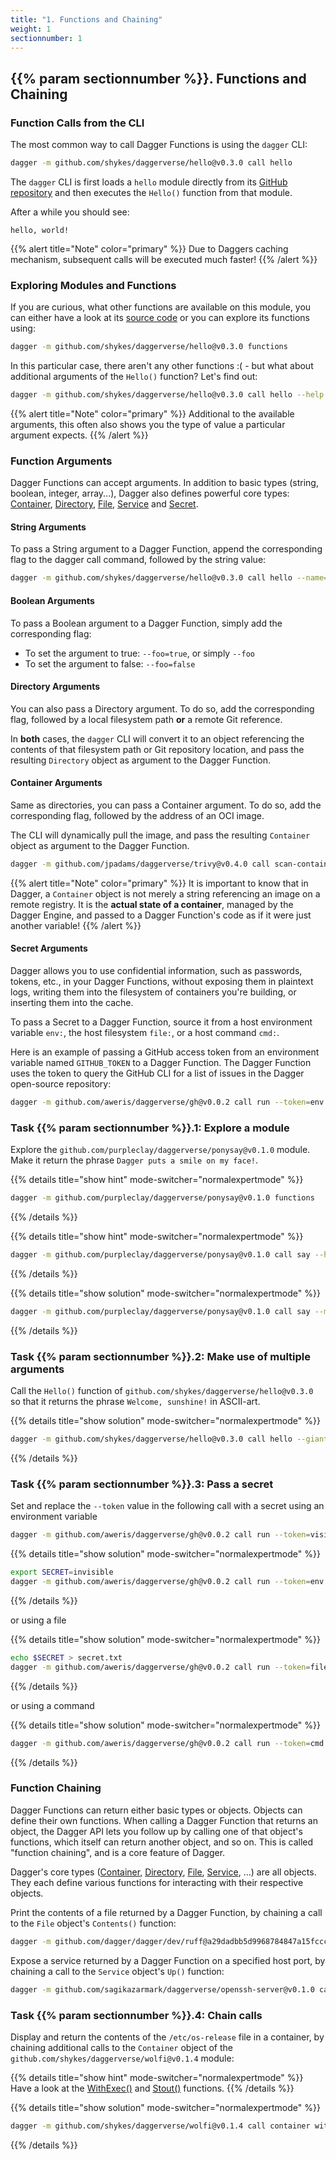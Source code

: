 ```yaml
---
title: "1. Functions and Chaining"
weight: 1
sectionnumber: 1
---
```


## {{% param sectionnumber %}}. Functions and Chaining


### Function Calls from the CLI

The most common way to call Dagger Functions is using the `dagger` CLI:

```bash
dagger -m github.com/shykes/daggerverse/hello@v0.3.0 call hello
```

The `dagger` CLI is first loads a `hello` module directly from its [GitHub repository](https://github.com/shykes/daggerverse/tree/main/hello) and then executes the `Hello()` function from that module.

After a while you should see:

```
hello, world!
```

{{% alert title="Note" color="primary" %}}
Due to Daggers caching mechanism, subsequent calls will be executed much faster!
{{% /alert %}}


### Exploring Modules and Functions

If you are curious, what other functions are available on this module, you can either have a look at its [source code](https://github.com/shykes/daggerverse/blob/main/hello/main.go)
or you can explore its functions using:

```bash
dagger -m github.com/shykes/daggerverse/hello@v0.3.0 functions
```

In this particular case, there aren't any other functions :( - but what about additional arguments of the `Hello()` function?
Let's find out:

```bash
dagger -m github.com/shykes/daggerverse/hello@v0.3.0 call hello --help
```

{{% alert title="Note" color="primary" %}}
Additional to the available arguments, this often also shows you the type of value a particular argument expects.
{{% /alert %}}


### Function Arguments

Dagger Functions can accept arguments. In addition to basic types (string, boolean, integer, array...),
Dagger also defines powerful core types: [Container](https://docs.dagger.io/api/reference/#definition-Container), [Directory](https://docs.dagger.io/api/reference/#definition-Directory), [File](https://docs.dagger.io/api/reference/#definition-File), [Service](https://docs.dagger.io/api/reference/#definition-Service) and [Secret](https://docs.dagger.io/api/reference/#definition-Secret).


#### String Arguments

To pass a String argument to a Dagger Function, append the corresponding flag to the dagger call command, followed by the string value:

```bash
dagger -m github.com/shykes/daggerverse/hello@v0.3.0 call hello --name=sun
```


#### Boolean Arguments

To pass a Boolean argument to a Dagger Function, simply add the corresponding flag:

* To set the argument to true: `--foo=true`, or simply `--foo`
* To set the argument to false: `--foo=false`


#### Directory Arguments

You can also pass a Directory argument. To do so, add the corresponding flag, followed by a local filesystem path **or** a remote Git reference.

In **both** cases, the `dagger` CLI will convert it to an object referencing the contents of that filesystem path or Git repository location,
and pass the resulting `Directory` object as argument to the Dagger Function.


#### Container Arguments

Same as directories, you can pass a Container argument. To do so, add the corresponding flag, followed by the address of an OCI image.

The CLI will dynamically pull the image, and pass the resulting `Container` object as argument to the Dagger Function.

```bash
dagger -m github.com/jpadams/daggerverse/trivy@v0.4.0 call scan-container --ctr=alpine:latest
```
{{% alert title="Note" color="primary" %}}
It is important to know that in Dagger, a `Container` object is not merely a string referencing an image on a remote registry.
It is the **actual state of a container**, managed by the Dagger Engine, and passed to a Dagger Function's code as if it were just another variable!
{{% /alert %}}


#### Secret Arguments

Dagger allows you to use confidential information, such as passwords, tokens, etc., in your Dagger Functions, without exposing them in plaintext logs,
writing them into the filesystem of containers you're building, or inserting them into the cache.

To pass a Secret to a Dagger Function, source it from a host environment variable `env:`, the host filesystem `file:`, or a host command `cmd:`.

Here is an example of passing a GitHub access token from an environment variable named `GITHUB_TOKEN` to a Dagger Function.
The Dagger Function uses the token to query the GitHub CLI for a list of issues in the Dagger open-source repository:

```bash
dagger -m github.com/aweris/daggerverse/gh@v0.0.2 call run --token=env:GITHUB_TOKEN --cmd="issue list --repo=dagger/dagger"
```


### Task {{% param sectionnumber %}}.1: Explore a module

Explore the `github.com/purpleclay/daggerverse/ponysay@v0.1.0` module.
Make it return the phrase `Dagger puts a smile on my face!`.

{{% details title="show hint" mode-switcher="normalexpertmode" %}}
```bash
dagger -m github.com/purpleclay/daggerverse/ponysay@v0.1.0 functions
```
{{% /details %}}

{{% details title="show hint" mode-switcher="normalexpertmode" %}}
```bash
dagger -m github.com/purpleclay/daggerverse/ponysay@v0.1.0 call say --help
```
{{% /details %}}

{{% details title="show solution" mode-switcher="normalexpertmode" %}}
```bash
dagger -m github.com/purpleclay/daggerverse/ponysay@v0.1.0 call say --msg="Dagger puts a smile on my face!"
```
{{% /details %}}


### Task {{% param sectionnumber %}}.2: Make use of multiple arguments

Call the `Hello()` function of `github.com/shykes/daggerverse/hello@v0.3.0` so that it returns the phrase `Welcome, sunshine!` in ASCII-art.

{{% details title="show solution" mode-switcher="normalexpertmode" %}}
```bash
dagger -m github.com/shykes/daggerverse/hello@v0.3.0 call hello --giant --greeting=Welcome --name=sunshine
```
{{% /details %}}


### Task {{% param sectionnumber %}}.3: Pass a secret

Set and replace the `--token` value in the following call with a secret using an environment variable

```bash
dagger -m github.com/aweris/daggerverse/gh@v0.0.2 call run --token=visible --cmd="issue list --repo=dagger/dagger"
```


{{% details title="show solution" mode-switcher="normalexpertmode" %}}
```bash
export SECRET=invisible
dagger -m github.com/aweris/daggerverse/gh@v0.0.2 call run --token=env:SECRET --cmd="issue list --repo=dagger/dagger"
```
{{% /details %}}

or using a file

{{% details title="show solution" mode-switcher="normalexpertmode" %}}
```bash
echo $SECRET > secret.txt
dagger -m github.com/aweris/daggerverse/gh@v0.0.2 call run --token=file:./secret.txt --cmd="issue list --repo=dagger/dagger"
```
{{% /details %}}

or using a command

{{% details title="show solution" mode-switcher="normalexpertmode" %}}
```bash
dagger -m github.com/aweris/daggerverse/gh@v0.0.2 call run --token=cmd:"head -c10 /dev/random | base64" --cmd="issue list --repo=dagger/dagger"
```
{{% /details %}}


### Function Chaining

Dagger Functions can return either basic types or objects. Objects can define their own functions. When calling a Dagger Function that returns an object,
the Dagger API lets you follow up by calling one of that object's functions, which itself can return another object, and so on.
This is called "function chaining", and is a core feature of Dagger.

Dagger's core types ([Container](https://docs.dagger.io/api/reference/#definition-Container), [Directory](https://docs.dagger.io/api/reference/#definition-Directory), [File](https://docs.dagger.io/api/reference/#definition-File), [Service](https://docs.dagger.io/api/reference/#definition-Service), ...)
are all objects. They each define various functions for interacting with their respective objects.

Print the contents of a file returned by a Dagger Function, by chaining a call to the `File` object's `Contents()` function:

```bash
dagger -m github.com/dagger/dagger/dev/ruff@a29dadbb5d9968784847a15fccc5629daf2985ae call lint --source=https://github.com/puzzle/puzzle-radicale-auth-ldap report contents
```

Expose a service returned by a Dagger Function on a specified host port, by chaining a call to the `Service` object's `Up()` function:

```bash
dagger -m github.com/sagikazarmark/daggerverse/openssh-server@v0.1.0 call service up --ports=22022:22
```


### Task {{% param sectionnumber %}}.4: Chain calls

Display and return the contents of the `/etc/os-release` file in a container, by chaining additional calls to the `Container`
object of the `github.com/shykes/daggerverse/wolfi@v0.1.4` module:

{{% details title="show hint" mode-switcher="normalexpertmode" %}}
Have a look at the [WithExec()](https://docs.dagger.io/api/reference/#Container-withExec) and [Stout()](https://docs.dagger.io/api/reference/#Container-stdout) functions.
{{% /details %}}

{{% details title="show solution" mode-switcher="normalexpertmode" %}}
```bash
dagger -m github.com/shykes/daggerverse/wolfi@v0.1.4 call container with-exec --args="cat","/etc/os-release" stdout
```
{{% /details %}}


